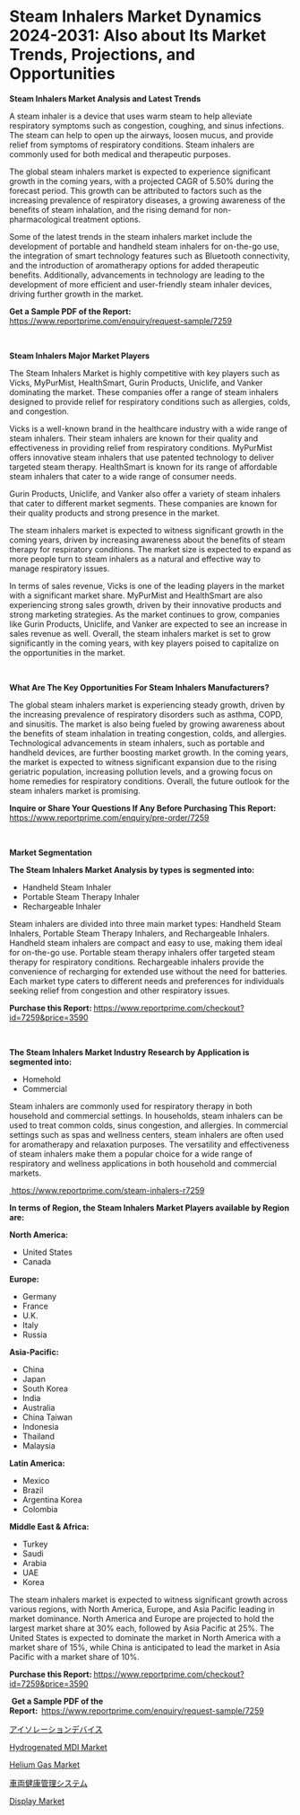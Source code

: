 <p><h1>Steam Inhalers Market Dynamics 2024-2031: Also about Its Market Trends, Projections, and Opportunities</h1></p><p><strong>Steam Inhalers Market Analysis and Latest Trends</strong></p>
<p><p>A steam inhaler is a device that uses warm steam to help alleviate respiratory symptoms such as congestion, coughing, and sinus infections. The steam can help to open up the airways, loosen mucus, and provide relief from symptoms of respiratory conditions. Steam inhalers are commonly used for both medical and therapeutic purposes.</p><p>The global steam inhalers market is expected to experience significant growth in the coming years, with a projected CAGR of 5.50% during the forecast period. This growth can be attributed to factors such as the increasing prevalence of respiratory diseases, a growing awareness of the benefits of steam inhalation, and the rising demand for non-pharmacological treatment options.</p><p>Some of the latest trends in the steam inhalers market include the development of portable and handheld steam inhalers for on-the-go use, the integration of smart technology features such as Bluetooth connectivity, and the introduction of aromatherapy options for added therapeutic benefits. Additionally, advancements in technology are leading to the development of more efficient and user-friendly steam inhaler devices, driving further growth in the market.</p></p>
<p><strong>Get a Sample PDF of the Report:&nbsp;</strong> <a href="https://www.reportprime.com/enquiry/request-sample/7259">https://www.reportprime.com/enquiry/request-sample/7259</a></p>
<p>&nbsp;</p>
<p><strong>Steam Inhalers Major Market Players</strong></p>
<p><p>The Steam Inhalers Market is highly competitive with key players such as Vicks, MyPurMist, HealthSmart, Gurin Products, Uniclife, and Vanker dominating the market. These companies offer a range of steam inhalers designed to provide relief for respiratory conditions such as allergies, colds, and congestion.</p><p>Vicks is a well-known brand in the healthcare industry with a wide range of steam inhalers. Their steam inhalers are known for their quality and effectiveness in providing relief from respiratory conditions. MyPurMist offers innovative steam inhalers that use patented technology to deliver targeted steam therapy. HealthSmart is known for its range of affordable steam inhalers that cater to a wide range of consumer needs.</p><p>Gurin Products, Uniclife, and Vanker also offer a variety of steam inhalers that cater to different market segments. These companies are known for their quality products and strong presence in the market.</p><p>The steam inhalers market is expected to witness significant growth in the coming years, driven by increasing awareness about the benefits of steam therapy for respiratory conditions. The market size is expected to expand as more people turn to steam inhalers as a natural and effective way to manage respiratory issues.</p><p>In terms of sales revenue, Vicks is one of the leading players in the market with a significant market share. MyPurMist and HealthSmart are also experiencing strong sales growth, driven by their innovative products and strong marketing strategies. As the market continues to grow, companies like Gurin Products, Uniclife, and Vanker are expected to see an increase in sales revenue as well. Overall, the steam inhalers market is set to grow significantly in the coming years, with key players poised to capitalize on the opportunities in the market.</p></p>
<p>&nbsp;</p>
<p><strong>What Are The Key Opportunities For Steam Inhalers Manufacturers?</strong></p>
<p><p>The global steam inhalers market is experiencing steady growth, driven by the increasing prevalence of respiratory disorders such as asthma, COPD, and sinusitis. The market is also being fueled by growing awareness about the benefits of steam inhalation in treating congestion, colds, and allergies. Technological advancements in steam inhalers, such as portable and handheld devices, are further boosting market growth. In the coming years, the market is expected to witness significant expansion due to the rising geriatric population, increasing pollution levels, and a growing focus on home remedies for respiratory conditions. Overall, the future outlook for the steam inhalers market is promising.</p></p>
<p><strong>Inquire or Share Your Questions If Any Before Purchasing This Report:</strong> <a href="https://www.reportprime.com/enquiry/pre-order/7259">https://www.reportprime.com/enquiry/pre-order/7259</a></p>
<p>&nbsp;</p>
<p><strong>Market Segmentation</strong></p>
<p><strong>The Steam Inhalers Market Analysis by types is segmented into:</strong></p>
<p><ul><li>Handheld Steam Inhaler</li><li>Portable Steam Therapy Inhaler</li><li>Rechargeable Inhaler</li></ul></p>
<p><p>Steam inhalers are divided into three main market types: Handheld Steam Inhalers, Portable Steam Therapy Inhalers, and Rechargeable Inhalers. Handheld steam inhalers are compact and easy to use, making them ideal for on-the-go use. Portable steam therapy inhalers offer targeted steam therapy for respiratory conditions. Rechargeable inhalers provide the convenience of recharging for extended use without the need for batteries. Each market type caters to different needs and preferences for individuals seeking relief from congestion and other respiratory issues.</p></p>
<p><strong>Purchase this Report:&nbsp;</strong><a href="https://www.reportprime.com/checkout?id=7259&price=3590">https://www.reportprime.com/checkout?id=7259&price=3590</a></p>
<p>&nbsp;</p>
<p><strong>The Steam Inhalers Market Industry Research by Application is segmented into:</strong></p>
<p><ul><li>Homehold</li><li>Commercial</li></ul></p>
<p><p>Steam inhalers are commonly used for respiratory therapy in both household and commercial settings. In households, steam inhalers can be used to treat common colds, sinus congestion, and allergies. In commercial settings such as spas and wellness centers, steam inhalers are often used for aromatherapy and relaxation purposes. The versatility and effectiveness of steam inhalers make them a popular choice for a wide range of respiratory and wellness applications in both household and commercial markets.</p></p>
<p><a href="https://www.reportprime.com/steam-inhalers-r7259">&nbsp;https://www.reportprime.com/steam-inhalers-r7259</a></p>
<p><strong>In terms of Region, the Steam Inhalers Market Players available by Region are:</strong></p>
<p>
    <p> <strong> North America: </strong>
        <ul>
            <li>United States</li>
            <li>Canada</li>
        </ul>
        </p> 
    <p> <strong> Europe: </strong>
        <ul>
            <li>Germany</li>
            <li>France</li>
            <li>U.K.</li>
            <li>Italy</li>
            <li>Russia</li>
        </ul>
        </p> 
    <p> <strong> Asia-Pacific: </strong>
        <ul>
            <li>China</li>
            <li>Japan</li>
            <li>South Korea</li>
            <li>India</li>
            <li>Australia</li>
            <li>China Taiwan</li>
            <li>Indonesia</li>
            <li>Thailand</li>
            <li>Malaysia</li>
        </ul>
        </p> 
    <p> <strong> Latin America: </strong>
        <ul>
            <li>Mexico</li>
            <li>Brazil</li>
            <li>Argentina Korea</li>
            <li>Colombia</li>
        </ul>
        </p> 
    <p> <strong> Middle East & Africa: </strong>
        <ul>
            <li>Turkey</li>
            <li>Saudi</li>
            <li>Arabia</li>
            <li>UAE</li>
            <li>Korea</li>
        </ul>
    </p>
    </p>
<p><p>The steam inhalers market is expected to witness significant growth across various regions, with North America, Europe, and Asia Pacific leading in market dominance. North America and Europe are projected to hold the largest market share at 30% each, followed by Asia Pacific at 25%. The United States is expected to dominate the market in North America with a market share of 15%, while China is anticipated to lead the market in Asia Pacific with a market share of 10%.</p></p>
<p><strong>Purchase this Report: </strong><a href="https://www.reportprime.com/checkout?id=7259&price=3590">https://www.reportprime.com/checkout?id=7259&price=3590</a></p>
<p>&nbsp;<strong>Get a Sample PDF of the Report:&nbsp;&nbsp;</strong><a href="https://www.reportprime.com/enquiry/request-sample/7259">https://www.reportprime.com/enquiry/request-sample/7259</a></p>
<p><strong></strong></p>
<p><p><a href="https://medium.com/@davidowell8/%E5%AD%A4%E7%AB%8B%E8%A3%85%E7%BD%AE%E5%B8%82%E5%A0%B4%E3%81%AF%E5%B8%82%E5%A0%B4%E3%82%B7%E3%82%A7%E3%82%A2-%E3%82%B5%E3%82%A4%E3%82%BA-%E3%81%8A%E3%82%88%E3%81%B32031%E5%B9%B4%E3%81%BE%E3%81%A7%E3%81%AE%E4%BA%88%E6%B8%AC%E3%81%AB%E7%84%A6%E7%82%B9%E3%82%92%E5%BD%93%E3%81%A6%E3%81%A6%E3%81%84%E3%81%BE%E3%81%99-6b62204a7b87">アイソレーションデバイス</a></p><p><a href="https://www.linkedin.com/pulse/hydrogenated-mdi-market-size-growth-segmentation-regional-ytadc?trackingId=XGAhi0T2ATNVIsjAnyItNw%3D%3D">Hydrogenated MDI Market</a></p><p><a href="https://www.linkedin.com/pulse/helium-gas-market-furnish-information-size-share-dynamics-uv72c?trackingId=iXb1wT93rnabPpXWREBt0Q%3D%3D">Helium Gas Market</a></p><p><a href="https://medium.com/@joanne.scott9078/%E8%BB%8A%E4%B8%A1%E5%81%A5%E5%BA%B7%E7%AE%A1%E7%90%86%E3%82%B7%E3%82%B9%E3%83%86%E3%83%A0%E5%B8%82%E5%A0%B4-2031%E5%B9%B4%E3%81%BE%E3%81%A7%E3%81%AE%E6%88%90%E5%8A%9F%E3%81%97%E3%81%9F%E3%83%93%E3%82%B8%E3%83%8D%E3%82%B9%E6%88%A6%E7%95%A5%E3%81%AE%E9%8D%B5-e4b8c7b9967a">車両健康管理システム</a></p><p><a href="https://github.com/Alonsoolds3wq1d81czn8rbol/Market-Research-Report-List-2/blob/main/display-market.md">Display Market</a></p></p>